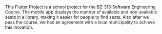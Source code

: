 This Flutter Project is a school project for the BZ-313 Software Engineering Course. The mobile app displays the number of available and non-available seats in a library, making it easier for people to find seats. Also after we pass the course, we had an agreement with a local municipality to achieve this inovation.
